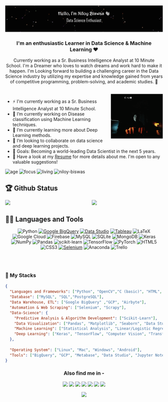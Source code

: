 ![](Media/CoverName.png)

<h3 align="center">I'm an enthusiastic Learner in Data Science & Machine Learning ❤</h3>  

<p align="center"> Currently working as a Sr. Business Intelligence Analyst at 10 Minute School. I'm a Dreamer who loves to watch dreams and work hard to make it happen. I'm Looking forward to building a challenging career in the Data Science industry by utilizing my expertise and knowledge gained from years of competitive programming, problem-solving, and academic studies. 🚀 </p>

</br>

<img width="33%" align="right" alt="Github Image" src="Media/Sideimage2.gif" />

- ⚡ I'm currently working as a Sr. Business Intelligence Analyst at 10 Minute School.
- 🔭 I’m currently working on Disease classification using Machine Learning techniques.
- 🌱 I’m currently learning more about Deep Learning methods.
- 👯 I’m looking to collaborate on data science and deep learning projects.
- 🥅 Goals: Becoming a world-leading Data Scientist in the next 5 years.
- 📝 Have a look at my [Resume](https://drive.google.com/file/d/1dUMLbH9io0RV3ZZx-NpDD4ltXGqMrhr5/view?usp=sharing) for more details about me. I'm open to any valuable suggestions!

![age](https://img.shields.io/badge/age-25-blueviolet)
![focus](https://img.shields.io/badge/focus-DataScience-critical)
![living](https://img.shields.io/badge/living-Dhaka-3c9)
<img src = "https://komarev.com/ghpvc/?username=niloy-biswas" alt="niloy-biswas"/>


## 🏆 Github Status

<img  src="https://github-readme-stats.vercel.app/api?username=niloy-biswas&show_icons=true&hide_border=true&theme=tokyonight&show_icons=true&include_all_commits=true" width="45%" align="right" >
<img  src="https://github-readme-streak-stats.herokuapp.com/?user=niloy-biswas&theme=tokyonight&hide_border=true" width="45%" >
<!-- <img  src= "https://github-readme-stats.vercel.app/api/top-langs/?username=niloy-biswas&theme=tokyonight&langs_count=5&hide_border=true" > -->



## 👨‍💻 Languages and Tools

<div align="center">
  
![Python](https://img.shields.io/badge/python-3670A0?style=for-the-badge&logo=python&logoColor=ffdd54) 
[![Google BigQuery](https://img.shields.io/badge/Google%20BigQuery-%232176F3.svg?style=for-the-badge&logo=google-cloud&logoColor=white)](https://cloud.google.com/bigquery)
[![Data Studio](https://img.shields.io/badge/Google%20Data%20Studio-%233366FF.svg?style=for-the-badge&logo=datastudio&logoColor=white)](https://datastudio.google.com/)
[![Tableau](https://img.shields.io/badge/Tableau-%23E97627.svg?style=for-the-badge&logo=tableau&logoColor=white)](https://www.tableau.com/)
![LaTeX](https://img.shields.io/badge/latex-%23008080.svg?style=for-the-badge&logo=latex&logoColor=white) 
![Google Cloud](https://img.shields.io/badge/Google%20Cloud-%234285F4.svg?style=for-the-badge&logo=google-cloud&logoColor=white) 
![Firebase](https://img.shields.io/badge/firebase-%23039BE5.svg?style=for-the-badge&logo=firebase) 
![MySQL](https://img.shields.io/badge/mysql-%2300f.svg?style=for-the-badge&logo=mysql&logoColor=white) 
![SQLite](https://img.shields.io/badge/sqlite-%2307405e.svg?style=for-the-badge&logo=sqlite&logoColor=white) 
![MongoDB](https://img.shields.io/badge/MongoDB-%234ea94b.svg?style=for-the-badge&logo=mongodb&logoColor=white) 
![Keras](https://img.shields.io/badge/Keras-%23D00000.svg?style=for-the-badge&logo=Keras&logoColor=white) 
![NumPy](https://img.shields.io/badge/numpy-%23013243.svg?style=for-the-badge&logo=numpy&logoColor=white) 
![Pandas](https://img.shields.io/badge/pandas-%23150458.svg?style=for-the-badge&logo=pandas&logoColor=white) 
![scikit-learn](https://img.shields.io/badge/scikit--learn-%23F7931E.svg?style=for-the-badge&logo=scikit-learn&logoColor=white) 
![TensorFlow](https://img.shields.io/badge/TensorFlow-%23FF6F00.svg?style=for-the-badge&logo=TensorFlow&logoColor=white) 
![PyTorch](https://img.shields.io/badge/PyTorch-%23EE4C2C.svg?style=for-the-badge&logo=PyTorch&logoColor=white) 
![HTML5](https://img.shields.io/badge/html5-%23E34F26.svg?style=for-the-badge&logo=html5&logoColor=white) 
![CSS3](https://img.shields.io/badge/css3-%231572B6.svg?style=for-the-badge&logo=css3&logoColor=white) 
[![Selenium](https://img.shields.io/badge/Selenium-%2343B02A.svg?style=for-the-badge&logo=selenium&logoColor=white)](https://www.selenium.dev/)
![Anaconda](https://img.shields.io/badge/Anaconda-%2344A833.svg?style=for-the-badge&logo=anaconda&logoColor=white) 
![Trello](https://img.shields.io/badge/Trello-%23026AA7.svg?style=for-the-badge&logo=Trello&logoColor=white)

</div>
<br /> <br />
  
### 💬 My Stacks

```json
{
  "Languages and Frameworks": ["Python", "OpenCV","C (basic)", "HTML", "CSS", "Bootstrap"],
  "Database": ["MySQL", "SQL","PostgreSQL"],
  "Data Warehouse, ETL": ["Google BigQuery" ,"GCP", "Airbyte"],
  "Automation & Web Scraping": ["Selenium", "Scrapy"],
  "Data-Science": {
    "Predictive Analysis & Algorithm Development": ["Scikit-Learn"],
    "Data Visualization": ["Pandas", "Matplotlib", "Seaborn", "Data Studio", "Tableau"],
    "Machine Learning": ["Statistical Analysis", "Linear/Logistic Regression","Clustering"],
    "Deep Learning": ["Keras", "TensorFlow", "Computer Vision", "Transfer Learning"],
  },

  "Operating System": ["Linux", "Mac", "Windows", "Android"],
  "Tools": ["BigQuery", "GCP", "Metabase", "Data Studio", "Jupyter Notebook","PyCharm","Visual Code"] 
}
```

<div align="center">

### Also find me in - 


[<img src="https://img.shields.io/badge/linkedin-%230077B5.svg?&style=for-the-badge&logo=linkedin&logoColor=white" />](https://https://www.linkedin.com/in/niloy--biswas/) 
[<img src = "https://img.shields.io/badge/facebook-%230077B5.svg?&style=for-the-badge&logo">](https://www.facebook.com/Niloy.swe/) 
[<img src = "https://img.shields.io/badge/Researchgate-%230077B5.svg?&style=for-the-badge&logo">](https://www.researchgate.net/profile/Niloy_Biswas4)
[<img src="https://img.shields.io/badge/Gmail-D14836?style=for-the-badge&logo=gmail&logoColor=white">](https://mail.google.com/mail/?view=cm&fs=1&to=niloy.swe@gmail.com)
[<img src = "https://img.shields.io/badge/kaggle-%230077B5.svg?&style=for-the-badge&logo">](https://www.kaggle.com/niloyswe) 
[<img src = "https://img.shields.io/badge/HackerRank-%230077B5.svg?&style=for-the-badge&logo">](https://www.hackerrank.com/NiloyBiswas) 
[<img src = "https://img.shields.io/badge/Leetcode-%230077B5.svg?&style=for-the-badge&logo">](https://leetcode.com/niloybiswas/) 
 
  
<div/>


![](https://raw.githubusercontent.com/halfrost/halfrost/master/icons/header_.png)
